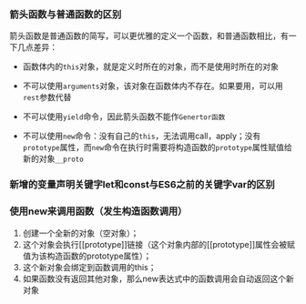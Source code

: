 ### 箭头函数与普通函数的区别

箭头函数是普通函数的简写，可以更优雅的定义一个函数，和普通函数相比，有一下几点差异：

* 函数体内的<code>this</code>对象，就是定义时所在的对象，而不是使用时所在的对象

* 不可以使用<code>arguments</code>对象，该对象在函数体内不存在。如果要用，可以用<code>rest</code>参数代替

* 不可以使用<code>yield</code>命令，因此箭头函数不能作<code>Genertor函数</code>

* 不可以使用<code>new</code>命令：没有自己的<code>this</code>，无法调用call，apply；没有<code>prototype</code>属性，而<code>new</code>命令在执行时需要将构造函数的<code>prototype</code>属性赋值给新的对象<code>__proto</code>

  

### 新增的变量声明关键字let和const与ES6之前的关键字var的区别



###  使用new来调用函数（发生构造函数调用）

1. 创建一个全新的对象（空对象）；
2. 这个对象会执行[[prototype]]链接（这个对象内部的[[prototype]]属性会被赋值为该构造函数的prototype属性）；
3. 这个新对象会绑定到函数调用的this；
4. 如果函数没有返回其他对象，那么new表达式中的函数调用会自动返回这个新对象

